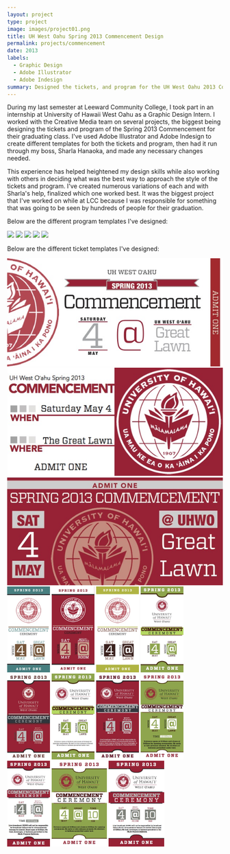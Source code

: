 ```yaml
---
layout: project
type: project
image: images/project01.png
title: UH West Oahu Spring 2013 Commencement Design
permalink: projects/commencement
date: 2013
labels:
  - Graphic Design
  - Adobe Illustrator
  - Adobe Indesign
summary: Designed the tickets, and program for the UH West Oahu 2013 Commencement Ceremony.
---
```


During my last semester at Leeward Community College, I took part in an internship at University of Hawaii West Oahu as a Graphic Design Intern. I worked with the Creative Media team on several projects, the biggest being designing the tickets and program of the Spring 2013 Commencement for their graduating class. I've used Adobe Illustrator and Adobe Indesign to create different templates for both the tickets and program, then had it run through my boss, Sharla Hanaoka, and made any necessary changes needed. 

This experience has helped heightened my design skills while also working with others in deciding what was the best way to approach the style of the tickets and program. I've created numerous variations of each and with Sharla's help, finalized which one worked best. It was the biggest project that I've worked on while at LCC because I was responsible for something that was going to be seen by hundreds of people for their graduation. 

Below are the different program templates I've designed:

<div class="ui small rounded images">
  <img class="ui image" src="cadamos.github.io/images/program_01.pdf">
  <img class="ui image" src="cadamos.github.io/images/program_02.pdf">
  <img class="ui image" src="cadamos.github.io/images/program_03.pdf">
  <img class="ui image" src="cadamos.github.io/images/program_05.pdf">
  <img class="ui image" src="cadamos.github.io/images/program_07.pdf">
</div>

Below are the different ticket templates I've designed:

<div class="ui small rounded images">
  <img class="ui image" src="../images/commencement_01.jpg">
  <img class="ui image" src="../images/commencement_02.jpg">
  <img class="ui image" src="../images/commencement_04.jpg">
</div>

<div class="ui small rounded images">
  <img class="ui image" src="../images/commencement_03.jpg" height ="200">
  <img class="ui image" src="../images/commencement_06.jpg" height ="200">
  <img class="ui image" src="../images/commencement_07.jpg" height ="200">
  <img class="ui image" src="../images/commencement_08.jpg" height ="200">
  <img class="ui image" src="../images/commencement_09.jpg" height ="200">
  <img class="ui image" src="../images/commencement_10.jpg" height ="200">
  <img class="ui image" src="../images/commencement_11.jpg" height ="200">
  <img class="ui image" src="../images/commencement_12.jpg" height ="200">
  <img class="ui image" src="../images/commencement_13.jpg" height ="200">
  <img class="ui image" src="../images/commencement_14.jpg" height ="200">
  <img class="ui image" src="../images/commencement_15.jpg" height ="200">
</div>
